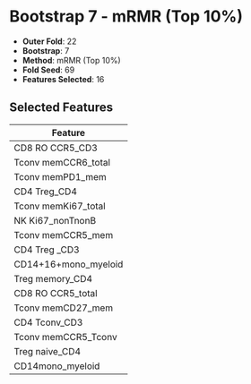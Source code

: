 # Bootstrap 7 - mRMR (Top 10%)

- **Outer Fold**: 22
- **Bootstrap**: 7
- **Method**: mRMR (Top 10%)
- **Fold Seed**: 69
- **Features Selected**: 16

## Selected Features

| Feature |
|---------|
| CD8 RO CCR5_CD3 |
| Tconv memCCR6_total |
| Tconv memPD1_mem |
| CD4 Treg_CD4 |
| Tconv memKi67_total |
| NK Ki67_nonTnonB |
| Tconv memCCR5_mem |
| CD4 Treg _CD3 |
| CD14+16+mono_myeloid |
| Treg memory_CD4 |
| CD8 RO CCR5_total |
| Tconv memCD27_mem |
| CD4 Tconv_CD3 |
| Tconv memCCR5_Tconv |
| Treg naive_CD4 |
| CD14mono_myeloid |
